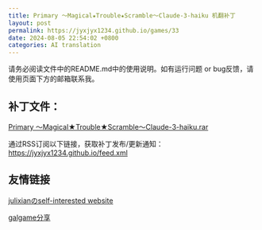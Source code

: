 ```yaml
---
title: Primary ～Magical★Trouble★Scramble～Claude-3-haiku 机翻补丁
layout: post
permalink: https://jyxjyx1234.github.io/games/33
date: 2024-08-05 22:54:02 +0800
categories: AI translation
---
```



请务必阅读文件中的README.md中的使用说明。如有运行问题 or bug反馈，请使用页面下方的邮箱联系我。

## 补丁文件：

[Primary ～Magical★Trouble★Scramble～Claude-3-haiku.rar](../resources/Primary%20%EF%BD%9EMagical%E2%98%85Trouble%E2%98%85Scramble%EF%BD%9EClaude-3-haiku.rar)

 

通过RSS订阅以下链接，获取补丁发布/更新通知：https://jyxjyx1234.github.io/feed.xml

## 友情链接

[julixianのself-interested website](https://julixian-siw.worldsystem.top/) 

[galgame分享](https://t.me/galgpt)